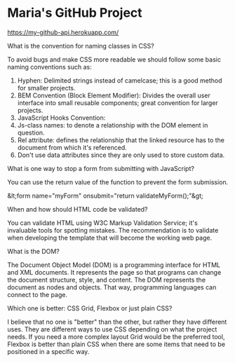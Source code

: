 # 
# Maria&#39;s GitHub Project
https://my-github-api.herokuapp.com/

What is the convention for naming classes in CSS?

To avoid bugs and make CSS more readable we should follow some basic naming conventions such as:

1. Hyphen: Delimited strings instead of camelcase; this is a good method for smaller projects.
2. BEM Convention (Block Element Modifier): Divides the overall user interface into small reusable components; great convention for larger projects.
3. JavaScript Hooks Convention:
  1. Js-class names: to denote a relationship with the DOM element in question.
  2. Rel attribute: defines the relationship that the linked resource has to the document from which it&#39;s referenced.
  3. Don&#39;t use data attributes since they are only used to store custom data.

What is one way to stop a form from submitting with JavaScript?

You can use the return value of the function to prevent the form submission.

\&lt;form name=&quot;myForm&quot; onsubmit=&quot;return validateMyForm();&quot;\&gt;

When and how should HTML code be validated?

You can validate HTML using W3C Markup Validation Service; it&#39;s invaluable tools for spotting mistakes. The recommendation is to validate when developing the template that will become the working web page.

What is the DOM?

The Document Object Model (DOM) is a programming interface for HTML and XML documents. It represents the page so that programs can change the document structure, style, and content. The DOM represents the document as nodes and objects. That way, programming languages can connect to the page.

Which one is better: CSS Grid, Flexbox or just plain CSS?

I believe that no one is &quot;better&quot; than the other, but rather they have different uses. They are different ways to use CSS depending on what the project needs. If you need a more complex layout Grid would be the preferred tool, Flexbox is better than plain CSS when there are some items that need to be positioned in a specific way.